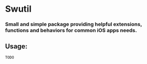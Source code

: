 # Swutil

### Small and simple package providing helpful extensions, functions and behaviors for common iOS apps needs.

## Usage:

`TODO`
